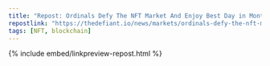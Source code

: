```yaml
---
title: "Repost: Ordinals Defy The NFT Market And Enjoy Best Day in Months - \"The Defiant\""
repostlink: "https://thedefiant.io/news/markets/ordinals-defy-the-nft-market-and-enjoy-best-day-in-months"
tags: [NFT, blockchain]
---
```


{% include embed/linkpreview-repost.html %}
